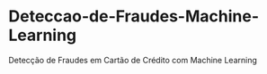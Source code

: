 # Deteccao-de-Fraudes-Machine-Learning
Detecção de Fraudes em Cartão de Crédito com Machine Learning
